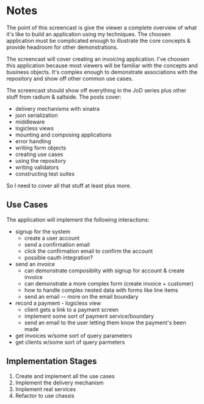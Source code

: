# Notes

The point of this screencast is give the viewer a complete overview of
what it's like to build an application using my techniques. The
choosen application must be complicated enough to illustrate the core
concepts & provide headroom for other demonstrations.

The screencast will cover creating an invoicing application. I've
choosen this application because most viewers will be familiar with
the concepts and business objects. It's complex enough to demonstrate
associations with the repository and show off other common use cases.

The screencast should show off everything in the JoD series plus other
stuff from radium & saltside. The posts cover:

* delivery mechanisms with sinatra
* json serialization
* middleware
* logicless views
* mounting and composing applications
* error handling
* writing form objects
* creating use cases
* using the repository
* writing validators
* constructing test suites

So I need to cover all that stuff at least plus more.

## Use Cases

The application will implement the following interactions:

* signup for the system
  * create a user account
  * send a confirmation email
  * click the confirmation email to confirm the account
  * possible oauth integration?
* send an invoice
  * can demonstrate composiblity with signup for account & create
    invoice
  * can demonstrate a more complex form (create invoice + customer)
  * how to handle complex nested data with forms like line items
  * send an email -- more on the email boundary
* record a payment - logicless view
  * client gets a link to a payment screen
  * implement some sort of payment service/boundary
  * send an email to the user letting them know the payment's been
    made
* get invoices w/some sort of query parameters
* get clients w/some sort of query parmeters

## Implementation Stages

1. Create and implement all the use cases
2. Implement the delivery mechanism
3. Implement real services
5. Refactor to use chassis
